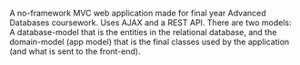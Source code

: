 A no-framework MVC web application made for final year Advanced Databases coursework. Uses AJAX and a REST API.
There are two models: A database-model that is the entities in the relational database, and the domain-model (app model) that is the final classes used by the application (and what is sent to the front-end).
